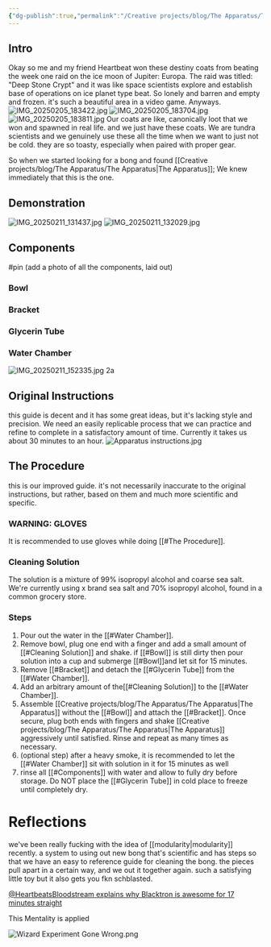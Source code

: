 ```yaml
---
{"dg-publish":true,"permalink":"/Creative projects/blog/The Apparatus/The Apparatus/","tags":["weed"]}
---
```


## Intro
Okay so me and my friend Heartbeat won these destiny coats from beating the week one raid on the ice moon of Jupiter: Europa. The raid was titled: "Deep Stone Crypt" and it was like space scientists explore and establish base of operations on ice planet type beat. So lonely and barren and empty and frozen. it's such a beautiful area in a video game. Anyways.
![IMG_20250205_183422.jpg](/img/user/Creative%20projects/blog/The%20Apparatus/IMG_20250205_183422.jpg)
![IMG_20250205_183704.jpg](/img/user/Creative%20projects/blog/The%20Apparatus/IMG_20250205_183704.jpg)
![IMG_20250205_183811.jpg](/img/user/Creative%20projects/blog/The%20Apparatus/IMG_20250205_183811.jpg)
Our coats are like, canonically loot that we won and spawned in real life. and we just have these coats. We are tundra scientists and we genuinely use these all the time when we want to just not be cold. they are so toasty, especially when paired with proper gear.

So when we started looking for a bong and found [[Creative projects/blog/The Apparatus/The Apparatus\|The Apparatus]]; We knew immediately that this is the one.
## Demonstration
![IMG_20250211_131437.jpg](/img/user/Creative%20projects/blog/The%20Apparatus/IMG_20250211_131437.jpg)
![IMG_20250211_132029.jpg](/img/user/Creative%20projects/blog/The%20Apparatus/IMG_20250211_132029.jpg)
## Components
#pin (add a photo of all the components, laid out)
### Bowl
### Bracket

### Glycerin Tube

### Water Chamber
![IMG_20250211_152335.jpg](/img/user/Creative%20projects/blog/The%20Apparatus/IMG_20250211_152335.jpg)
2a
## Original Instructions
this guide is decent and it has some great ideas, but it's lacking style and precision. We need an easily replicable process that we can practice and refine to complete in a satisfactory amount of time. Currently it takes us about 30 minutes to an hour.
![Apparatus instructions.jpg](/img/user/Creative%20projects/blog/The%20Apparatus/Apparatus%20instructions.jpg)
## The Procedure
this is our improved guide. it's not necessarily inaccurate to the original instructions, but rather, based on them and much more scientific and specific.
### WARNING: GLOVES
It is recommended to use gloves while doing [[#The Procedure]].
### Cleaning Solution
The solution is a mixture of 99% isopropyl alcohol and coarse sea salt. We're currently using x brand sea salt and 70% isopropyl alcohol, found in a common grocery store.
### Steps
1. Pour out the water in the [[#Water Chamber]].
2. Remove bowl, plug one end with a finger and add a small amount of [[#Cleaning Solution]] and shake. if [[#Bowl]] is still dirty then pour solution into a cup and submerge [[#Bowl]]and let sit for 15 minutes.
3. Remove [[#Bracket]] and detach the [[#Glycerin Tube]] from the [[#Water Chamber]].
4. Add an arbitrary amount of the[[#Cleaning Solution]] to the [[#Water Chamber]].
5. Assemble [[Creative projects/blog/The Apparatus/The Apparatus\|The Apparatus]] without the [[#Bowl]] and attach the [[#Bracket]]. Once secure, plug both ends with fingers and shake [[Creative projects/blog/The Apparatus/The Apparatus\|The Apparatus]] aggressively until satisfied. Rinse and repeat as many times as necessary.
6. (optional step) after a heavy smoke, it is recommended to let the [[#Water Chamber]] sit with solution in it for 15 minutes as well
7. rinse all [[#Components]] with water and allow to fully dry before storage. Do NOT place the [[#Glycerin Tube]] in cold place to freeze until completely dry.
# Reflections
we've been really fucking with the idea of [[modularity\|modularity]] recently. a system to using out new bong that's scientific and has steps so that we have an easy to reference guide for cleaning the bong. the pieces pull apart in a certain way, and we out it together again. such a satisfying little toy but it also gets you fkn schblasted.

[@HeartbeatsBloodstream explains why Blacktron is awesome for 17 minutes straight](https://www.youtube.com/watch?v=HeT_Qjd6rSM)

This Mentality is applied

![Wizard Experiment Gone Wrong.png](/img/user/Creative%20projects/blog/The%20Apparatus/Wizard%20Experiment%20Gone%20Wrong.png)